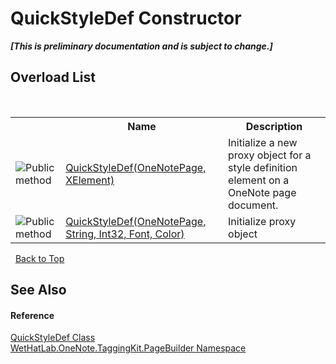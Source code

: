 # QuickStyleDef Constructor 
 _**\[This is preliminary documentation and is subject to change.\]**_


## Overload List
&nbsp;<table><tr><th></th><th>Name</th><th>Description</th></tr><tr><td>![Public method](media/pubmethod.gif "Public method")</td><td><a href="4e37a7fa-cf4e-a3d4-0327-3ad4d9e06fce.md">QuickStyleDef(OneNotePage, XElement)</a></td><td>
Initialize a new proxy object for a style definition element on a OneNote page document.</td></tr><tr><td>![Public method](media/pubmethod.gif "Public method")</td><td><a href="86d11e65-cbbf-b3a1-7f8f-ac7599ed59ea.md">QuickStyleDef(OneNotePage, String, Int32, Font, Color)</a></td><td>
Initialize proxy object</td></tr></table>&nbsp;
<a href="#quickstyledef-constructor">Back to Top</a>

## See Also


#### Reference
<a href="b060cbe3-abed-8941-9af9-880354eb2a81.md">QuickStyleDef Class</a><br /><a href="56352230-71f2-f4b7-63a8-983965663af5.md">WetHatLab.OneNote.TaggingKit.PageBuilder Namespace</a><br />